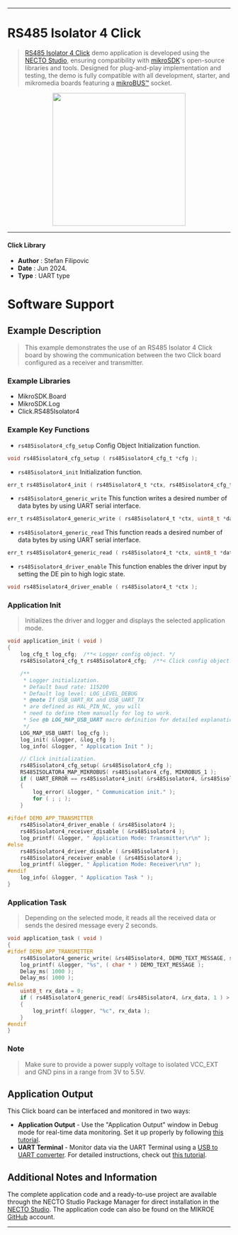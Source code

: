
---
# RS485 Isolator 4 Click

> [RS485 Isolator 4 Click](https://www.mikroe.com/?pid_product=MIKROE-6316) demo application is developed using
the [NECTO Studio](https://www.mikroe.com/necto), ensuring compatibility with [mikroSDK](https://www.mikroe.com/mikrosdk)'s
open-source libraries and tools. Designed for plug-and-play implementation and testing, the demo is fully compatible with
all development, starter, and mikromedia boards featuring a [mikroBUS&trade;](https://www.mikroe.com/mikrobus) socket.

<p align="center">
  <img src="https://www.mikroe.com/?pid_product=MIKROE-6316&image=1" height=300px>
</p>

---

#### Click Library

- **Author**        : Stefan Filipovic
- **Date**          : Jun 2024.
- **Type**          : UART type

# Software Support

## Example Description

> This example demonstrates the use of an RS485 Isolator 4 Click board by showing
the communication between the two Click board configured as a receiver and transmitter.

### Example Libraries

- MikroSDK.Board
- MikroSDK.Log
- Click.RS485Isolator4

### Example Key Functions

- `rs485isolator4_cfg_setup` Config Object Initialization function.
```c
void rs485isolator4_cfg_setup ( rs485isolator4_cfg_t *cfg );
```

- `rs485isolator4_init` Initialization function.
```c
err_t rs485isolator4_init ( rs485isolator4_t *ctx, rs485isolator4_cfg_t *cfg );
```

- `rs485isolator4_generic_write` This function writes a desired number of data bytes by using UART serial interface.
```c
err_t rs485isolator4_generic_write ( rs485isolator4_t *ctx, uint8_t *data_in, uint16_t len );
```

- `rs485isolator4_generic_read` This function reads a desired number of data bytes by using UART serial interface.
```c
err_t rs485isolator4_generic_read ( rs485isolator4_t *ctx, uint8_t *data_out, uint16_t len );
```

- `rs485isolator4_driver_enable` This function enables the driver input by setting the DE pin to high logic state.
```c
void rs485isolator4_driver_enable ( rs485isolator4_t *ctx );
```

### Application Init

> Initializes the driver and logger and displays the selected application mode.

```c
void application_init ( void )
{
    log_cfg_t log_cfg;  /**< Logger config object. */
    rs485isolator4_cfg_t rs485isolator4_cfg;  /**< Click config object. */

    /** 
     * Logger initialization.
     * Default baud rate: 115200
     * Default log level: LOG_LEVEL_DEBUG
     * @note If USB_UART_RX and USB_UART_TX 
     * are defined as HAL_PIN_NC, you will 
     * need to define them manually for log to work. 
     * See @b LOG_MAP_USB_UART macro definition for detailed explanation.
     */
    LOG_MAP_USB_UART( log_cfg );
    log_init( &logger, &log_cfg );
    log_info( &logger, " Application Init " );

    // Click initialization.
    rs485isolator4_cfg_setup( &rs485isolator4_cfg );
    RS485ISOLATOR4_MAP_MIKROBUS( rs485isolator4_cfg, MIKROBUS_1 );
    if ( UART_ERROR == rs485isolator4_init( &rs485isolator4, &rs485isolator4_cfg ) ) 
    {
        log_error( &logger, " Communication init." );
        for ( ; ; );
    }
    
#ifdef DEMO_APP_TRANSMITTER
    rs485isolator4_driver_enable ( &rs485isolator4 );
    rs485isolator4_receiver_disable ( &rs485isolator4 );
    log_printf( &logger, " Application Mode: Transmitter\r\n" );
#else
    rs485isolator4_driver_disable ( &rs485isolator4 );
    rs485isolator4_receiver_enable ( &rs485isolator4 );
    log_printf( &logger, " Application Mode: Receiver\r\n" );
#endif
    log_info( &logger, " Application Task " );
}
```

### Application Task

> Depending on the selected mode, it reads all the received data or sends the desired message every 2 seconds.

```c
void application_task ( void )
{
#ifdef DEMO_APP_TRANSMITTER
    rs485isolator4_generic_write( &rs485isolator4, DEMO_TEXT_MESSAGE, strlen( DEMO_TEXT_MESSAGE ) );
    log_printf( &logger, "%s", ( char * ) DEMO_TEXT_MESSAGE );
    Delay_ms( 1000 );
    Delay_ms( 1000 );
#else
    uint8_t rx_data = 0;
    if ( rs485isolator4_generic_read( &rs485isolator4, &rx_data, 1 ) > 0 )
    {
        log_printf( &logger, "%c", rx_data );
    }
#endif
}
```

### Note

> Make sure to provide a power supply voltage to isolated VCC_EXT and GND pins in a range from 3V to 5.5V.

## Application Output

This Click board can be interfaced and monitored in two ways:
- **Application Output** - Use the "Application Output" window in Debug mode for real-time data monitoring.
Set it up properly by following [this tutorial](https://www.youtube.com/watch?v=ta5yyk1Woy4).
- **UART Terminal** - Monitor data via the UART Terminal using
a [USB to UART converter](https://www.mikroe.com/click/interface/usb?interface*=uart,uart). For detailed instructions,
check out [this tutorial](https://help.mikroe.com/necto/v2/Getting%20Started/Tools/UARTTerminalTool).

## Additional Notes and Information

The complete application code and a ready-to-use project are available through the NECTO Studio Package Manager for 
direct installation in the [NECTO Studio](https://www.mikroe.com/necto). The application code can also be found on
the MIKROE [GitHub](https://github.com/MikroElektronika/mikrosdk_click_v2) account.

---
